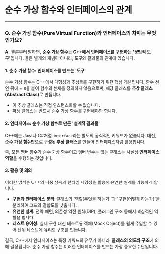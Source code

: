 # 순수 가상 함수와 인터페이스의 관계

---

### Q. 순수 가상 함수(Pure Virtual Function)와 인터페이스의 차이는 무엇인가요?

**A.** 결론부터 말하면, <b>순수 가상 함수는 C++에서 인터페이스를 구현하는 '문법적 도구'</b>입니다. 둘은 별개의 개념이 아니라, 도구와 결과물의 관계에 있습니다.

#### 1. 순수 가상 함수: 인터페이스를 만드는 '도구'

순수 가상 함수는 C++에서 다형성과 추상화를 구현하기 위한 핵심 개념입니다. 함수 선언 뒤에 `= 0`을 붙여 함수의 본체를 정의하지 않음으로써, 해당 클래스를 <b>추상 클래스(Abstract Class)</b>로 만듭니다.

- 이 추상 클래스는 직접 인스턴스화할 수 없습니다.
- 파생 클래스는 반드시 순수 가상 함수를 구현해야만 합니다.

#### 2. 인터페이스: 순수 가상 함수로 만든 '설계적 결과물'

C++에는 Java나 C#처럼 `interface`라는 별도의 공식적인 키워드가 없습니다. 대신, **순수 가상 함수만으로 구성된 추상 클래스**를 만들어 인터페이스처럼 활용합니다.

즉, 모든 멤버 함수가 순수 가상 함수이고 멤버 변수는 없는 클래스는 사실상 **인터페이스 역할**을 수행하는 것입니다.

#### 3. 활용 및 의의

이러한 방식은 C++의 다중 상속과 런타임 다형성을 활용해 유연한 설계를 가능하게 합니다.

- **구현과 인터페이스 분리**: 클래스의 '역할(무엇을 하는가)'과 '구현(어떻게 하는가)'을 분리하여 코드의 결합도를 낮춥니다.
- **유연한 설계**: 전략 패턴, 의존성 역전 원칙(DIP), 플러그인 구조 등에서 핵심적인 역할을 합니다.
- **테스트 용이성**: 실제 구현 대신 테스트용 객체(Mock Object)를 쉽게 주입할 수 있어 단위 테스트에 유리한 구조를 만듭니다.

결국, C++에서 인터페이스는 특정 키워드의 유무가 아니라, **클래스의 의도와 구조**에 의해 결정됩니다. 순수 가상 함수는 이러한 인터페이스를 만드는 가장 중요한 수단입니다.